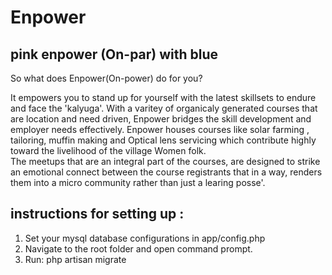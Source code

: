 # Enpower
## pink enpower (On-par) with blue

So what does Enpower(On-power) do for you? 

It empowers you to stand up for yourself with the latest skillsets to endure and face the 'kalyuga'.
With a varitey of organicaly generated courses that are location and need driven, Enpower bridges the skill development and employer needs effectively.
 Enpower houses courses like solar farming , tailoring, muffin making and Optical lens servicing which contribute highly toward the livelihood of the village Women folk.     
The meetups that are an integral part of the courses, are designed to strike an emotional connect between the course registrants that in a way, renders them into a micro community rather than just a learing posse'.

## instructions for setting up :

1. Set your mysql database configurations in app/config.php
2. Navigate to the root folder and open command prompt.
3. Run: php artisan migrate
